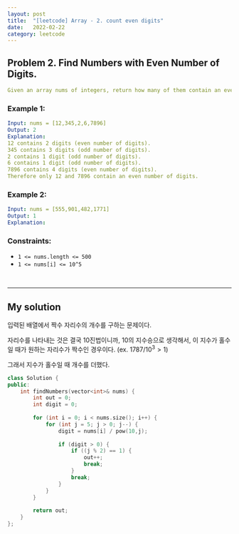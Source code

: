 ```yaml
---
layout: post
title:  "[leetcode] Array - 2. count even digits"
date:   2022-02-22
category: leetcode
---
```


## Problem 2. Find Numbers with Even Number of Digits.
```yaml
Given an array nums of integers, return how many of them contain an even number of digits.
```

### Example 1:
```yaml
Input: nums = [12,345,2,6,7896]
Output: 2
Explanation:
12 contains 2 digits (even number of digits).
345 contains 3 digits (odd number of digits).
2 contains 1 digit (odd number of digits).
6 contains 1 digit (odd number of digits).
7896 contains 4 digits (even number of digits).
Therefore only 12 and 7896 contain an even number of digits.
```


### Example 2:
```yaml
Input: nums = [555,901,482,1771]
Output: 1 
Explanation: 
```

### Constraints:
* `1 <= nums.length <= 500`
* `1 <= nums[i] <= 10^5`
<br>

---
## My solution

입력된 배열에서 짝수 자리수의 개수를 구하는 문제이다.

자리수를 나타내는 것은 결국 10진법이니까, 10의 지수승으로 생각해서, 이 지수가 홀수일 때가 원하는 자리수가 짝수인 경우이다. (ex. $1787 / 10^3 > 1$)

그래서 지수가 홀수일 때 개수를 더했다.

```cpp
class Solution {
public:
    int findNumbers(vector<int>& nums) {
        int out = 0;
        int digit = 0;
        
        for (int i = 0; i < nums.size(); i++) {
            for (int j = 5; j > 0; j--) {
                digit = nums[i] / pow(10,j);
                
                if (digit > 0) {
                    if ((j % 2) == 1) {
                        out++;
                        break;
                    }
                    break;
                }
            }
        }
        
        return out;
    }
};
```